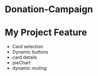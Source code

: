 # Donation-Campaign



# My Project Feature
- Card selection
- Dynamic buttons
- card details
- pieChart
- dynamic routing